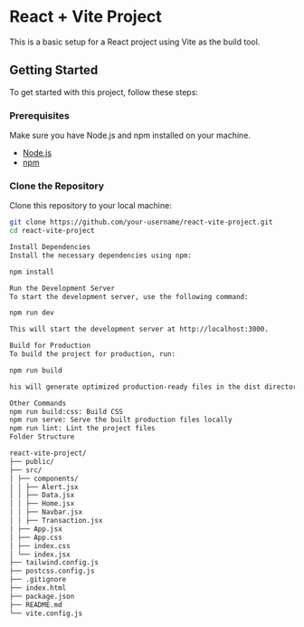 # React + Vite Project

This is a basic setup for a React project using Vite as the build tool.

## Getting Started

To get started with this project, follow these steps:

### Prerequisites

Make sure you have Node.js and npm installed on your machine.

- [Node.js](https://nodejs.org/en/)
- [npm](https://www.npmjs.com/get-npm)

### Clone the Repository

Clone this repository to your local machine:

```bash
git clone https://github.com/your-username/react-vite-project.git
cd react-vite-project

Install Dependencies
Install the necessary dependencies using npm:

npm install

Run the Development Server
To start the development server, use the following command:

npm run dev

This will start the development server at http://localhost:3000.

Build for Production
To build the project for production, run:

npm run build

his will generate optimized production-ready files in the dist directory.

Other Commands
npm run build:css: Build CSS
npm run serve: Serve the built production files locally
npm run lint: Lint the project files
Folder Structure

react-vite-project/
├── public/
├── src/
│ ├── components/
│ │ ├── Alert.jsx
│ │ ├── Data.jsx
│ │ ├── Home.jsx
│ │ ├── Navbar.jsx
│ │ ├── Transaction.jsx
│ ├── App.jsx
│ ├── App.css
│ ├── index.css
│ └── index.jsx
├── tailwind.config.js
├── postcss.config.js
├── .gitignore
├── index.html
├── package.json
├── README.md
└── vite.config.js